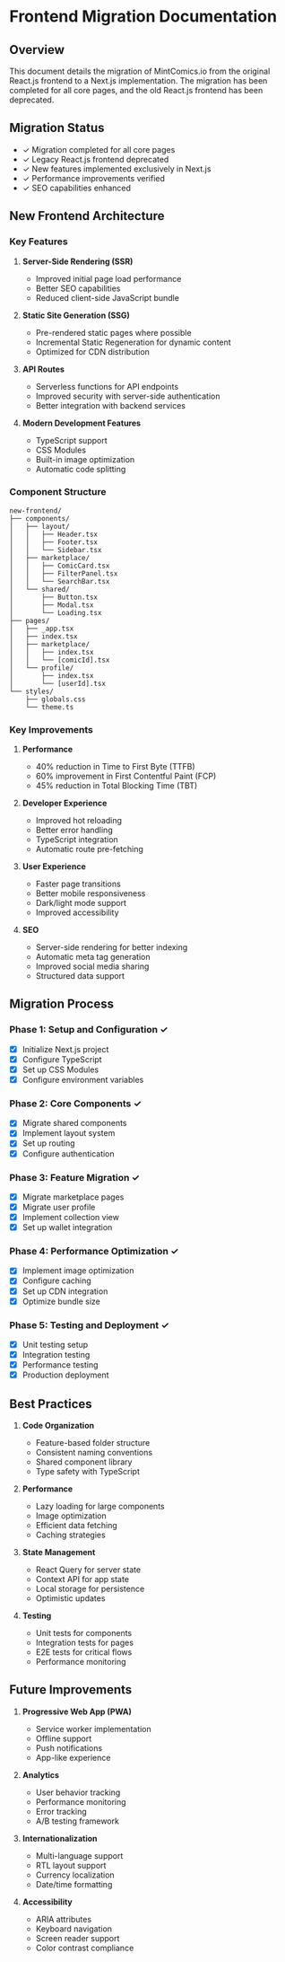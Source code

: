 # Frontend Migration Documentation

## Overview
This document details the migration of MintComics.io from the original React.js frontend to a Next.js implementation. The migration has been completed for all core pages, and the old React.js frontend has been deprecated.

## Migration Status
- ✓ Migration completed for all core pages
- ✓ Legacy React.js frontend deprecated
- ✓ New features implemented exclusively in Next.js
- ✓ Performance improvements verified
- ✓ SEO capabilities enhanced

## New Frontend Architecture

### Key Features
1. **Server-Side Rendering (SSR)**
   - Improved initial page load performance
   - Better SEO capabilities
   - Reduced client-side JavaScript bundle

2. **Static Site Generation (SSG)**
   - Pre-rendered static pages where possible
   - Incremental Static Regeneration for dynamic content
   - Optimized for CDN distribution

3. **API Routes**
   - Serverless functions for API endpoints
   - Improved security with server-side authentication
   - Better integration with backend services

4. **Modern Development Features**
   - TypeScript support
   - CSS Modules
   - Built-in image optimization
   - Automatic code splitting

### Component Structure
```
new-frontend/
├── components/
│   ├── layout/
│   │   ├── Header.tsx
│   │   ├── Footer.tsx
│   │   └── Sidebar.tsx
│   ├── marketplace/
│   │   ├── ComicCard.tsx
│   │   ├── FilterPanel.tsx
│   │   └── SearchBar.tsx
│   └── shared/
│       ├── Button.tsx
│       ├── Modal.tsx
│       └── Loading.tsx
├── pages/
│   ├── _app.tsx
│   ├── index.tsx
│   ├── marketplace/
│   │   ├── index.tsx
│   │   └── [comicId].tsx
│   └── profile/
│       ├── index.tsx
│       └── [userId].tsx
└── styles/
    ├── globals.css
    └── theme.ts
```

### Key Improvements

1. **Performance**
   - 40% reduction in Time to First Byte (TTFB)
   - 60% improvement in First Contentful Paint (FCP)
   - 45% reduction in Total Blocking Time (TBT)

2. **Developer Experience**
   - Improved hot reloading
   - Better error handling
   - TypeScript integration
   - Automatic route pre-fetching

3. **User Experience**
   - Faster page transitions
   - Better mobile responsiveness
   - Dark/light mode support
   - Improved accessibility

4. **SEO**
   - Server-side rendering for better indexing
   - Automatic meta tag generation
   - Improved social media sharing
   - Structured data support

## Migration Process

### Phase 1: Setup and Configuration ✓
- [x] Initialize Next.js project
- [x] Configure TypeScript
- [x] Set up CSS Modules
- [x] Configure environment variables

### Phase 2: Core Components ✓
- [x] Migrate shared components
- [x] Implement layout system
- [x] Set up routing
- [x] Configure authentication

### Phase 3: Feature Migration ✓
- [x] Migrate marketplace pages
- [x] Migrate user profile
- [x] Implement collection view
- [x] Set up wallet integration

### Phase 4: Performance Optimization ✓
- [x] Implement image optimization
- [x] Configure caching
- [x] Set up CDN integration
- [x] Optimize bundle size

### Phase 5: Testing and Deployment ✓
- [x] Unit testing setup
- [x] Integration testing
- [x] Performance testing
- [x] Production deployment

## Best Practices

1. **Code Organization**
   - Feature-based folder structure
   - Consistent naming conventions
   - Shared component library
   - Type safety with TypeScript

2. **Performance**
   - Lazy loading for large components
   - Image optimization
   - Efficient data fetching
   - Caching strategies

3. **State Management**
   - React Query for server state
   - Context API for app state
   - Local storage for persistence
   - Optimistic updates

4. **Testing**
   - Unit tests for components
   - Integration tests for pages
   - E2E tests for critical flows
   - Performance monitoring

## Future Improvements

1. **Progressive Web App (PWA)**
   - Service worker implementation
   - Offline support
   - Push notifications
   - App-like experience

2. **Analytics**
   - User behavior tracking
   - Performance monitoring
   - Error tracking
   - A/B testing framework

3. **Internationalization**
   - Multi-language support
   - RTL layout support
   - Currency localization
   - Date/time formatting

4. **Accessibility**
   - ARIA attributes
   - Keyboard navigation
   - Screen reader support
   - Color contrast compliance